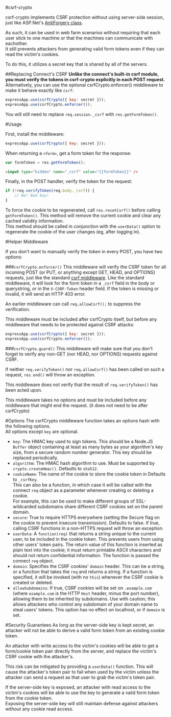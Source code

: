 #csrf-crypto

csrf-crypto implements CSRF protection without using server-side session, just like ASP.Net's [AntiForgery class](http://msdn.microsoft.com/en-us/library/system.web.helpers.antiforgery.aspx).

As such, it can be used in web farm scenarios without requiring that each user stick to one machine or that the machines can communicate with eachother.  
It still prevents attackers from generating valid form tokens even if they can read the victim's cookies.

To do this, it utilizes a secret key that is shared by all of the servers.

##Replacing Connect's CSRF
**Unlike the connect's built-in csrf module, you must verify the tokens in csrf-crypto explicitly in each POST request.**  
Alternatively, you can use the optional csrfCrypto.enforcer() middleware to make it behave exactly like `csrf`:

```js
expressApp.use(csrfCrypto({ key: secret }));
expressApp.use(csrfCrypto.enforcer());
```

You will still need to replace `req.session._csrf` with `res.getFormToken()`.

#Usage

First, install the middleware:

```js
expressApp.use(csrfCrypto({ key: secret }));
```

When returning a `<form>`, get a form token for the response:

```js
var formToken = res.getFormToken();
```
```html
<input type="hidden" name="_csrf" value="{{formToken}}" />
```

Finally, in the POST handler, verify the token for the request:
```js
if (!req.verifyToken(req.body._csrf)) {
	// No! Bad boy!
}
```

To force the cookie to be regenerated, call `res.resetCsrf()` before calling `getFormToken()`.  This method will remove the current cookie and clear any cached validity information.  
This method should be called in conjunction with the `userData()` option to regenerate the cookie of the user changes (eg, after logging in).

#Helper Middleware

If you don't want to manually verify the token in every POST, you have two options:

###`csrfCrypto.enforcer()`
This middleware will verify the CSRF token for all incoming POST (or PUT, or anything except GET, HEAD, and OPTIONS) requests, just like the standard [csrf middleware](http://www.senchalabs.org/connect/csrf.html).  Like the standard middleware, it will look for the form token in a `_csrf` field in the body or querystring, or in the `X-CSRF-Token` header field.  If the token is missing or invalid, it will send an HTTP 403 error.

An earlier middleware can call `req.allowCsrf();` to suppress the verification.

This middleware must be included after csrfCrypto itself, but before any middleware that needs to be protected against CSRF attacks:
```js
expressApp.use(csrfCrypto({ key: secret }));
expressApp.use(csrfCrypto.enforcer());
```

###`csrfCrypto.guard()`
This middleware will make sure that you don't forget to verify any non-GET (nor HEAD, nor OPTIONS) requests against CSRF.

If neither `req.verifyToken()` nor `req.allowCsrf()` has been called on such a request, `res.end()` will throw an exception.

This middleware does not verify that the result of `req.verifyToken()` has been acted upon.

This middleware takes no options and must be included before any middleware that might end the request.  (it does not need to be after csrfCrypto)


#Options
The csrfCrypto middleware function takes an options hash with the following options.  
All options except `key` are optional.

 - `key`: The HMAC key used to sign tokens.  This should be a Node.JS `Buffer` object containing at least as many bytes as your algorithm's key size, from a secure random number generator.  This key should be replaced periodically.
 - `algorithm`: The HMAC hash algorithm to use.  Must be supported by `crypto.createHmac()`.  Defaults to `sha512`.
 - `cookieName`: The name of the cookie to store the cookie token in  Defaults to `_csrfKey`.  
  This can also be a function, in which case it will be called with the connect `req` object as a parameter whenever creating or deleting a cookie.  
For example, this can be used to make different groups of SSL-wildcarded subdomains share different CSRF cookies set on the parent domain.
 - `secure`: True to require HTTPS everywhere (setting the Secure flag on the cookie to prevent insecure transmission).  Defaults to false.  If true, calling CSRF functions in a non-HTTPS request will throw an exception.
 - `userData`: A `function(req)` that returns a string unique to the current user, to be included in the cookie token.  This prevents users from using other users' token pairs.  The return value of this function is inserted as plain text into the cookie; it must return printable ASCII characters and should not return confidential information.  The function is passed the connect `req` object.
 - `domain`: Specifies the CSRF cookies' `domain` header.  This can be a string, or a function that takes the `req` and returns a string.  If a function is specified, it will be invoked (with no `this`) whenever the CSRF cookie is created or deleted.
 - `allowSubdomains`: If true, CSRF cookies will be set on <code>.<i>example.com</i></code> (where `example.com` is the HTTP `Host` header, minus the port number), allowing them to be inherited by subdomains.  Use with caution; this allows attackers who control any subdomain of your domain name to steal users' tokens.   This option has no effect on localhost, or if `domain` is set.

#Security Guarantees
As long as the server-side key is kept secret, an attacker will not be able to derive a valid form token from an existing cookie token.

An attacker with write access to the victim's cookies will be able to get a form/cookie token pair directly from the server, and replace the victim's CSRF cookie with the attacker's.

This risk can be mitigated by providing a `userData()` function.  This will cause the attacker's token pair to fail when used by the victim unless the attacker can send a request as that user to grab the victim's token pair.

If the server-side key is exposed, an attacker with read access to the victim's cookies will be able to use the key to generate a valid form token from the cookie token.  
Exposing the server-side key will still maintain defense against attackers without any cookie read access.